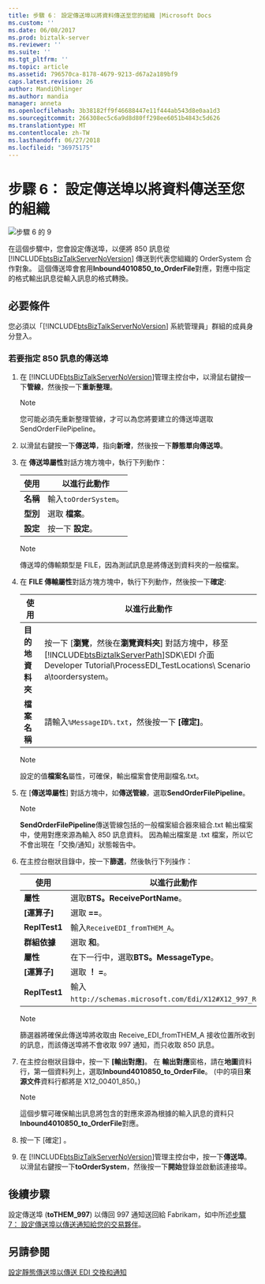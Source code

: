 ```yaml
---
title: 步驟 6： 設定傳送埠以將資料傳送至您的組織 |Microsoft Docs
ms.custom: ''
ms.date: 06/08/2017
ms.prod: biztalk-server
ms.reviewer: ''
ms.suite: ''
ms.tgt_pltfrm: ''
ms.topic: article
ms.assetid: 796570ca-8178-4679-9213-d67a2a189bf9
caps.latest.revision: 26
author: MandiOhlinger
ms.author: mandia
manager: anneta
ms.openlocfilehash: 3b38182ff9f46688447e11f444ab543d8e0aa1d3
ms.sourcegitcommit: 266308ec5c6a9d8d80ff298ee6051b4843c5d626
ms.translationtype: MT
ms.contentlocale: zh-TW
ms.lasthandoff: 06/27/2018
ms.locfileid: "36975175"
---
```

# <a name="step-6-configure-a-send-port-to-send-data-to-your-organization"></a>步驟 6： 設定傳送埠以將資料傳送至您的組織
![步驟 6 的 9](../adapters-and-accelerators/wcf-lob-adapter-sdk/media/step-6of9.gif "Step_6of9")  

 在這個步驟中，您會設定傳送埠，以便將 850 訊息從 [!INCLUDE[btsBizTalkServerNoVersion](../includes/btsbiztalkservernoversion-md.md)] 傳送到代表您組織的 OrderSystem 合作對象。 這個傳送埠會套用**Inbound4010850_to_OrderFile**對應，對應中指定的格式輸出訊息從輸入訊息的格式轉換。  

## <a name="prerequisites"></a>必要條件  
 您必須以「[!INCLUDE[btsBizTalkServerNoVersion](../includes/btsbiztalkservernoversion-md.md)] 系統管理員」群組的成員身分登入。  

### <a name="to-configure-a-send-port-for-the-850-message"></a>若要指定 850 訊息的傳送埠  

1. 在 [!INCLUDE[btsBizTalkServerNoVersion](../includes/btsbiztalkservernoversion-md.md)]管理主控台中，以滑鼠右鍵按一下**管線**，然後按一下**重新整理**。  

   > [!NOTE]
   >  您可能必須先重新整理管線，才可以為您將要建立的傳送埠選取 SendOrderFilePipeline。  

2. 以滑鼠右鍵按一下**傳送埠**，指向**新增**，然後按一下**靜態單向傳送埠**。  

3. 在 **傳送埠屬性**對話方塊方塊中，執行下列動作：  

   |使用|以進行此動作|  
   |--------------|----------------|  
   |**名稱**|輸入`toOrderSystem`。|  
   |**型別**|選取 **檔案**。|  
   |**設定**|按一下 **設定**。|  

   > [!NOTE]
   >  傳送埠的傳輸類型是 FILE，因為測試訊息是將傳送到資料夾的一般檔案。  

4. 在  **FILE 傳輸屬性**對話方塊方塊中，執行下列動作，然後按一下**確定**:  


   |        使用        |                                                                                                               以進行此動作                                                                                                               |
   |------------------------|----------------------------------------------------------------------------------------------------------------------------------------------------------------------------------------------------------------------------------------|
   | **目的地資料夾** | 按一下 [**瀏覽**，然後在**瀏覽資料夾**] 對話方塊中，移至[!INCLUDE[btsBiztalkServerPath](../includes/btsbiztalkserverpath-md.md)]SDK\EDI 介面 Developer Tutorial\ProcessEDI_TestLocations\ Scenario a\toordersystem。 |
   |     **檔案名稱**      |                                                                                            請輸入`%MessageID%.txt`，然後按一下 **[確定]**。                                                                                             |

   > [!NOTE]
   >  設定的值**檔案名**屬性，可確保，輸出檔案會使用副檔名.txt。  

5. 在 [**傳送埠屬性**] 對話方塊中，如**傳送管線**，選取**SendOrderFilePipeline**。  

   > [!NOTE]
   >  **SendOrderFilePipeline**傳送管線包括的一般檔案組合器來組合.txt 輸出檔案中，使用對應來源為輸入 850 訊息資料。 因為輸出檔案是 .txt 檔案，所以它不會出現在「交換/通知」狀態報告中。  

6. 在主控台樹狀目錄中，按一下**篩選**，然後執行下列操作：  

   |使用|以進行此動作|  
   |--------------|----------------|  
   |**屬性**|選取**BTS。ReceivePortName**。|  
   |**[運算子]**|選取  **==**。|  
   |**ReplTest1**|輸入`ReceiveEDI_fromTHEM_A`。|  
   |**群組依據**|選取 **和**。|  
   |**屬性**|在下一行中，選取**BTS。MessageType**。|  
   |**[運算子]**|選取  **！ =**。|  
   |**ReplTest1**|輸入`http://schemas.microsoft.com/Edi/X12#X12_997_Root`。|  

   > [!NOTE]
   >  篩選器將確保此傳送埠將收取由 Receive_EDI_fromTHEM_A 接收位置所收到的訊息，而該傳送埠將不會收取 997 通知，而只收取 850 訊息。  

7. 在主控台樹狀目錄中，按一下 **[輸出對應]**。 在 **輸出對應**窗格，請在**地圖**資料行，第一個資料列上，選取**Inbound4010850_to_OrderFile**。 (中的項目**來源文件**資料行都將是 X12_00401_850。)  

   > [!NOTE]
   >  這個步驟可確保輸出訊息將包含的對應來源為根據的輸入訊息的資料只**Inbound4010850_to_OrderFile**對應。  

8. 按一下 [確定] 。  

9. 在 [!INCLUDE[btsBizTalkServerNoVersion](../includes/btsbiztalkservernoversion-md.md)]管理主控台中，按一下**傳送埠**。 以滑鼠右鍵按一下**toOrderSystem**，然後按一下**開始**登錄並啟動該連接埠。  

## <a name="next-steps"></a>後續步驟  
 設定傳送埠 (**toTHEM_997**) 以傳回 997 通知送回給 Fabrikam，如中所述[步驟 7： 設定傳送埠以傳送通知給您的交易夥伴](../core/step-7-configure-a-send-port-to-send-the-acknowledgment-to-trading-partner.md)。  

## <a name="see-also"></a>另請參閱  
 [設定靜態傳送埠以傳送 EDI 交換和通知](../core/configuring-a-static-send-port-to-send-edi-interchanges-and-acknowledgments.md)